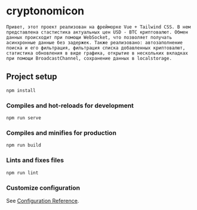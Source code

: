 # cryptonomicon
```
Привет, этот проект реализован на фрейморке Vue + Tailwind CSS. В нем представлена стастистика актуальных цен USD - BTC криптовалют. Обмен данных происходит при помощи WebSocket, что позволяет получать асинхронные данные без задержек. Также реализовано: автозаполнение поиска и его фильтрация, фильтрация списка добавленных криптовалют, статистика обновления в виде графика, открытие в нескольких вкладках при помощи BroadcastChannel, сохранение данных в localstorage.
```


## Project setup
```
npm install
```

### Compiles and hot-reloads for development
```
npm run serve
```

### Compiles and minifies for production
```
npm run build
```

### Lints and fixes files
```
npm run lint
```

### Customize configuration
See [Configuration Reference](https://cli.vuejs.org/config/).
